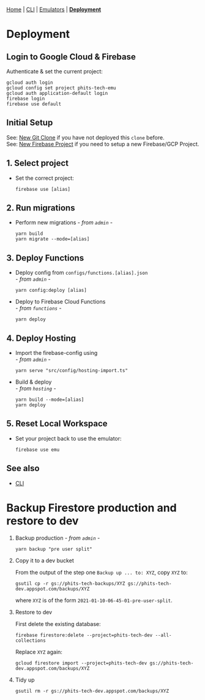 [Home](../README.md) | [CLI](../admin/README.md) | [Emulators](../docs/Emulators.md) | **[Deployment](../docs/Deployment.md)**

# Deployment

## Login to Google Cloud & Firebase

Authenticate & set the current project:

```
gcloud auth login
gcloud config set project phits-tech-emu
gcloud auth application-default login
firebase login
firebase use default
```

## Initial Setup

See: [New Git Clone](./New-Clone.md) if you have not deployed this `clone` before.  
See: [New Firebase Project](./New-Project.md) if you need to setup a new Firebase/GCP Project.

## 1. Select project

- Set the correct project:
  ```
  firebase use [alias]
  ```

## 2. Run migrations

- Perform new migrations
  _- from `admin` -_

  ```
  yarn build
  yarn migrate --mode=[alias]
  ```

## 3. Deploy Functions

- Deploy config from `configs/functions.[alias].json`  
   _- from `admin` -_

  ```
  yarn config:deploy [alias]
  ```

- Deploy to Firebase Cloud Functions  
   _- from `functions` -_

  ```
  yarn deploy
  ```

## 4. Deploy Hosting

- Import the firebase-config using  
   _- from `admin` -_

  ```
  yarn serve "src/config/hosting-import.ts"
  ```

- Build & deploy  
  _- from `hosting` -_

  ```
  yarn build --mode=[alias]
  yarn deploy
  ```

## 5. Reset Local Workspace

- Set your project back to use the emulator:

  ```
  firebase use emu
  ```

## See also

- [CLI](../admin/README.md)

# Backup Firestore production and restore to dev

1. Backup production
   _- from `admin` -_

   ```
   yarn backup "pre user split"
   ```

2. Copy it to a dev bucket

   From the output of the step one `Backup up ... to: XYZ`, copy `XYZ` to:

   ```
   gsutil cp -r gs://phits-tech-backups/XYZ gs://phits-tech-dev.appspot.com/backups/XYZ
   ```

   where `XYZ` is of the form `2021-01-10-06-45-01-pre-user-split`.

3. Restore to dev

   First delete the existing database:

   ```
   firebase firestore:delete --project=phits-tech-dev --all-collections
   ```

   Replace `XYZ` again:

   ```
   gcloud firestore import --project=phits-tech-dev gs://phits-tech-dev.appspot.com/backups/XYZ
   ```

4. Tidy up

   ```
   gsutil rm -r gs://phits-tech-dev.appspot.com/backups/XYZ
   ```
